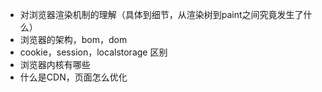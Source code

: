- 对浏览器渲染机制的理解（具体到细节，从渲染树到paint之间究竟发生了什么）
- 浏览器的架构，bom，dom
- cookie，session，localstorage 区别
- 浏览器内核有哪些
- 什么是CDN，页面怎么优化